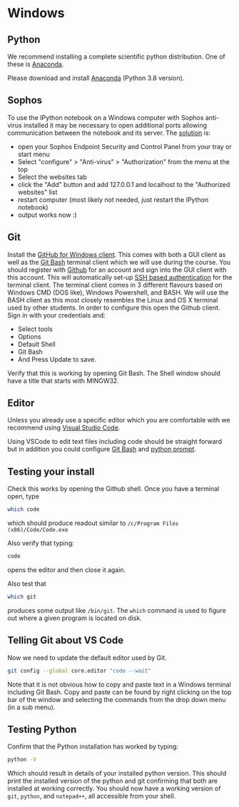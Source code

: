 # Windows

## Python

We recommend installing a complete scientific python distribution.
One of these is [Anaconda](https://www.anaconda.com/distribution/).

Please download and install [Anaconda](https://www.anaconda.com/download/) (Python 3.8 version).

## Sophos

To use the IPython notebook on a Windows computer with Sophos anti-virus installed it may be necessary to open additional ports allowing communication between the notebook and its server.
The [solution](http://stackoverflow.com/questions/13036197/ipython-notebook-getting-output) is:

* open your Sophos Endpoint Security and Control Panel from your tray or start menu
* Select "configure" > "Anti-virus" > "Authorization" from the menu at the top
* Select the websites tab
* click the "Add" button and add 127.0.0.1 and localhost to the "Authorized websites" list
* restart computer (most likely not needed, just restart the IPython notebook)
* output works now :)

## Git

Install the [GitHub for Windows client](http://windows.github.com/).
This comes with both a GUI client as well as the [Git Bash](https://gitforwindows.org/) terminal client which we will use during the course.
You should register with [Github](https://github.com) for an account and sign into the GUI client with this account.
This will automatically set-up [SSH based authentication](https://help.github.com/articles/generating-ssh-keys#platform-windows) for the terminal client.
The terminal client comes in 3 different flavours based on Windows CMD (DOS like), Windows Powershell, and BASH.
We will use the BASH client as this most closely resembles the Linux and OS X terminal used by other students.
In order to configure this open the Github client.
Sign in with your credentials and:

* Select tools
* Options
* Default Shell
* Git Bash
* And Press Update to save.

Verify that this is working by opening Git Bash.
The Shell window should have a title that starts with MINGW32.

## Editor

Unless you already use a specific editor which you are comfortable with we recommend using [Visual Studio Code](https://code.visualstudio.com/).

Using VSCode to edit text files including code should be straight forward but in addition you could configure [Git Bash](https://code.visualstudio.com/docs/editor/integrated-terminal) and [python prompt](https://code.visualstudio.com/docs/python/python-tutorial).

## Testing your install

Check this works by opening the Github shell.
Once you have a terminal open, type

``` bash
which code
```

which should produce readout similar to `/c/Program Files (x86)/Code/Code.exe`

Also verify that typing:

```bash
code
```

opens the editor and then close it again.

Also test that

``` bash
which git
```

produces some output like `/bin/git`.
The ``which`` command is used to figure out where a given program is located on disk.

## Telling Git about VS Code

Now we need to update the default editor used by Git.

``` bash
git config --global core.editor "code --wait"
```

Note that it is not obvious how to copy and paste text in a Windows terminal including Git Bash.
Copy and paste can be found by right clicking on the top bar of the window and selecting the commands from the drop down menu (in a sub menu).

## Testing Python

Confirm that the Python installation has worked by typing:

``` bash
python -V
```

Which should result in details of your installed python version.
This should print the installed version of the python and git confirming that both are installed at working correctly.
You should now have a working version of `git`, `python`, and `notepad++`, all accessible from your shell.

